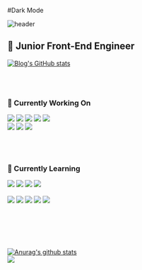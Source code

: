 #Dark Mode

![header](https://capsule-render.vercel.app/api?type=slice&color=gradient&height=250&section=header&text=DA%20HEEN%20KIM&fontAlign=50&fontAlignY=70&fontSize=90&fontColor=F2F2F2)
  <h2>🐣 Junior Front-End Engineer</h2>
  
  [![Blog's GitHub stats](https://img.shields.io/badge/blog-03C75A?style=for-the-badge&logo=naver&logoColor=white)](https://blog.naver.com/agny_) 

  <br />
  <br />
  
  <div>
    <h3>🔭 Currently Working On </h3>
    <img src='https://img.shields.io/badge/html5-E34F26?style=for-the-badge&logo=html5&logoColor=white'>
    <img src='https://img.shields.io/badge/css3-1572B6?style=for-the-badge&logo=css3&logoColor=white'>
    <img src='https://img.shields.io/badge/javascript_ES6-F7DF1E?style=for-the-badge&logo=javascript&logoColor=black'>
    <img src='https://img.shields.io/badge/React.js-61DAFB?style=for-the-badge&logo=react&logoColor=white'>
    <img src='https://img.shields.io/badge/Yarn-2C8EBB?style=for-the-badge&logo=yarn&logoColor=white'>
  <br />
    <img src='https://img.shields.io/badge/styled--components-DB7093?style=for-the-badge&logo=styled-components&logoColor=white'>
    <img src='https://img.shields.io/badge/typescript-3178C6?style=for-the-badge&logo=typescript&logoColor=white'>
    <img src='https://img.shields.io/badge/AWS S3-569A31?style=for-the-badge&logo=amazon s3&logoColor=white'>
  </div>

  <br />
  <br />
  <br />
  
  <div>
    <h3>🌱 Currently Learning </h3>
    <img src='https://img.shields.io/badge/React.js-61DAFB?style=for-the-badge&logo=react&logoColor=white'>
    <img src='https://img.shields.io/badge/React_Query-FF4154?style=for-the-badge&logo=react query&logoColor=white'>
    <img src='https://img.shields.io/badge/Redux_toolkit-764ABC?style=for-the-badge&logo=redux&logoColor=white'>
    <img src='https://img.shields.io/badge/Recoil-000000?style=for-the-badge&logo=rust&logoColor=white'>
  <br />
  <br />
    <img src='https://img.shields.io/badge/Node-339933?style=for-the-badge&logo=node.js&logoColor=white'>
    <img src='https://img.shields.io/badge/Python-3766AB?style=for-the-badge&logo=python&logoColor=white'>
    <img src='https://img.shields.io/badge/Sass-CC6699?style=for-the-badge&logo=sass&logoColor=white'>
    <img src='https://img.shields.io/badge/Pug-FE2E2E?style=for-the-badge&logo=pug&logoColor=white'>
    <img src='https://img.shields.io/badge/Next.js-000000?style=for-the-badge&logo=next.js&logoColor=white'>
  </div>

  <br />
  <br />
  <br />
  <br />
  <br />
  
  [![Anurag's github stats](https://github-readme-stats.vercel.app/api?username=doa12)](https://github.com/anuraghazra/github-readme-stats)
<br />
  <img src="https://github-readme-stats.vercel.app/api/top-langs/?username=doa12&show_icons=true&layout=compact&theme=graywhite&hide_border=true" align="center"/>
  
  <br /> 
  <br />
